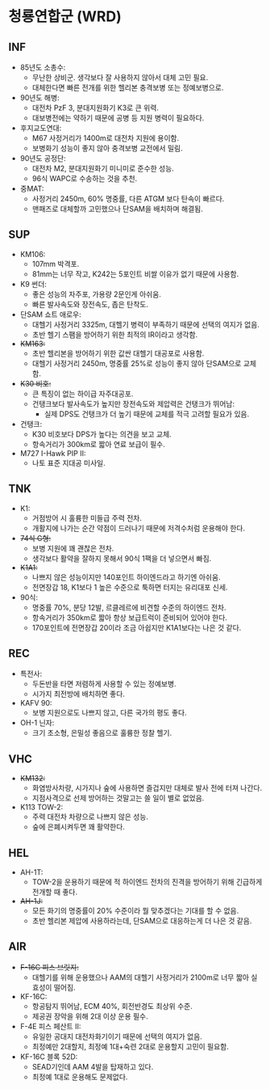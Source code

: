 # 청룡연합군 (WRD)

## INF

* 85년도 소총수:
  * 무난한 상비군. 생각보다 잘 사용하지 않아서 대체 고민 필요.
  * 대체한다면 빠른 전개를 위한 헬리본 충격보병 또는 정예보병으로.
* 90년도 해병:
  * 대전차 PzF 3, 분대지원화기 K3로 큰 위력.
  * 대보병전에는 약하기 때문에 공병 등 지원 병력이 필요하다.
* 후지교도연대:
  * M67 사정거리가 1400m로 대전차 지원에 용이함.
  * 보병화기 성능이 좋지 않아 충격보병 교전에서 밀림.
* 90년도 공정단:
  * 대전차 M2, 분대지원화기 미니미로 준수한 성능.
  * 96식 WAPC로 수송하는 것을 추천.
* 중MAT:
  * 사정거리 2450m, 60% 명중률, 다른 ATGM 보다 탄속이 빠르다.
  * 맨패즈로 대체할까 고민했으나 단SAM을 배치하며 해결됨.

## SUP

* KM106:
  * 107mm 박격포.
  * 81mm는 너무 작고, K242는 5포인트 비쌀 이유가 없기 때문에 사용함.
* K9 썬더:
  * 좋은 성능의 자주포, 가용량 2문인게 아쉬움.
  * 빠른 발사속도와 장전속도, 좁은 탄착도.
* 단SAM 쇼트 애로우:
  * 대헬기 사정거리 3325m, 대헬기 병력이 부족하기 때문에 선택의 여지가 없음.
  * 초반 헬기 스팸을 방어하기 위한 최적의 IR이라고 생각함.
* ~~KM163:~~
  * 초반 헬리본을 방어하기 위한 값싼 대헬기 대공포로 사용함.
  * 대헬기 사정거리 2450m, 명중률 25%로 성능이 좋지 않아 단SAM으로 교체함.
* ~~K30 비호:~~
  * 큰 특징이 없는 하이급 자주대공포.
  * 건탱크보다 발사속도가 높지만 장전속도와 제압력은 건탱크가 뛰어남:
    * 실제 DPS도 건탱크가 더 높기 때문에 교체를 적극 고려할 필요가 있음.
* 건탱크:
  * K30 비호보다 DPS가 높다는 의견을 보고 교체.
  * 항속거리가 300km로 짧아 연료 보급이 필수.
* M727 I-Hawk PIP II:
  * 나토 표준 지대공 미사일.

## TNK

* K1:
  * 거점방어 시 훌륭한 미들급 주력 전차.
  * 개활지에 나가는 순간 약점이 드러나기 때문에 저격수처럼 운용해야 한다.
* ~~74식 G형:~~
  * 보병 지원에 꽤 괜찮은 전차.
  * 생각보다 활약을 잘하지 못해서 90식 1팩을 더 넣으면서 빠짐.
* ~~K1A1:~~
  * 나쁘지 않은 성능이지만 140포인트 하이엔드라고 하기엔 아쉬움.
  * 전면장갑 18, K1보다 1 높은 수준으로 툭하면 터지는 유리대포 신세.
* 90식:
  * 명중률 70%, 분당 12발, 르클레르에 비견할 수준의 하이엔드 전차.
  * 항속거리가 350km로 짧아 항상 보급트럭이 준비되어 있어야 한다.
  * 170포인트에 전면장갑 20이라 조금 아쉽지만 K1A1보다는 나은 것 같다.

## REC

* 특전사:
  * 두돈반을 타면 저렴하게 사용할 수 있는 정예보병.
  * 시가지 최전방에 배치하면 좋다.
* KAFV 90:
  * 보병 지원으로도 나쁘지 않고, 다른 국가의 평도 좋다.
* OH-1 닌자:
  * 크기 초소형, 은밀성 좋음으로 훌륭한 정찰 헬기.

## VHC

* ~~KM132:~~
  * 화염방사차량, 시가지나 숲에 사용하면 즐겁지만 대체로 발사 전에 터져 나간다.
  * 지점사격으로 선제 방어하는 것말고는 쓸 일이 별로 없었음.
* K113 TOW-2:
  * 주력 대전차 차량으로 나쁘지 않은 성능.
  * 숲에 은폐시켜두면 꽤 활약한다.

## HEL

* AH-1T:
  * TOW-2을 운용하기 때문에 적 하이엔드 전차의 진격을 방어하기 위해 긴급하게 전개할 때 좋다.
* ~~AH-1J:~~
  * 모든 화기의 명중률이 20% 수준이라 뭘 맞추겠다는 기대를 할 수 없음.
  * 초반 헬리본 제압에 사용하라는데, 단SAM으로 대응하는게 더 나은 것 같음.

## AIR

* ~~F-16C 피스 브릿지:~~
  * 대헬기를 위해 운용했으나 AAM의 대헬기 사정거리가 2100m로 너무 짧아 실효성이 떨어짐.
* KF-16C:
  * 항공탐지 뛰어남, ECM 40%, 회전반경도 최상위 수준.
  * 제공권 장악을 위해 2대 이상 운용 필수.
* F-4E 피스 페산트 II:
  * 유일한 공대지 대전차화기이기 때문에 선택의 여지가 없음.
  * 최정예만 2대할지, 최정예 1대+숙련 2대로 운용할지 고민이 필요함.
* KF-16C 블록 52D:
  * SEAD기인데 AAM 4발을 탑재하고 있다.
  * 최정예 1대로 운용해도 문제없다.

